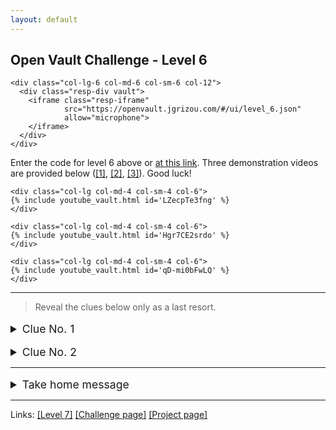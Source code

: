 ```yaml
---
layout: default
---
```


## Open Vault Challenge - Level 6

<div class="container">
  <div class="row align-items-center justify-content-center">

    <div class="col-lg-6 col-md-6 col-sm-6 col-12">
      <div class="resp-div vault">
        <iframe class="resp-iframe"
                src="https://openvault.jgrizou.com/#/ui/level_6.json"
                allow="microphone">
        </iframe>
      </div>
    </div>

  </div>
</div>

Enter the code for level 6 above or [at this link](https://openvault.jgrizou.com/#/ui/level_6.json). Three demonstration videos are provided below ([[1]](https://www.youtube.com/embed/LZecpTe3fng), [[2]](https://www.youtube.com/embed/Hgr7CE2srdo), [[3]](https://www.youtube.com/embed/qD-mi0bFwLQ)). Good luck!

<div class="container">
  <div class="row align-items-center justify-content-center">

    <div class="col-lg col-md-4 col-sm-4 col-6">
    {% include youtube_vault.html id='LZecpTe3fng' %}
    </div>

    <div class="col-lg col-md-4 col-sm-4 col-6">
    {% include youtube_vault.html id='Hgr7CE2srdo' %}
    </div>

    <div class="col-lg col-md-4 col-sm-4 col-6">
    {% include youtube_vault.html id='qD-mi0bFwLQ' %}
    </div>

  </div>
</div>

---

> Reveal the clues below only as a last resort.

<details>
  <summary style="margin-top: 1rem; font-size: 1.10rem;">Clue No. 1</summary>

  <br>

  <p>See the code you are entering below or <a href="https://openvault.jgrizou.com/#/ui/level_6_visible.json">at this link</a>.</p>

  <div class="container">
    <div class="row align-items-center justify-content-center">

      <div class="col-lg-6 col-md-6 col-sm-6 col-12">
        <div class="resp-div vault">
          <iframe class="resp-iframe"
                  src="https://openvault.jgrizou.com/#/ui/level_6_visible.json"
                  allow="microphone">
          </iframe>
        </div>
      </div>

    </div>
  </div>

</details>

<details>
  <summary style="margin-top: 1rem; font-size: 1.10rem;">Clue No. 2</summary>

  <br>

  <p>Same as <a href="../level-4/">level 4</a> but with speech/sounds.</p>

</details>


---

<details>
  <summary style="margin-top: 1rem; font-size: 1.10rem;">Take home message</summary>

  <br>

  <p>The principle is not limited to buttons, it works with spoken words too. But contrary to buttons, spoken words are never twice exactly the same.</p>

</details>

---

Links: [[Level 7]](../level-7/) [[Challenge page]](../) [[Project page]](../../)
